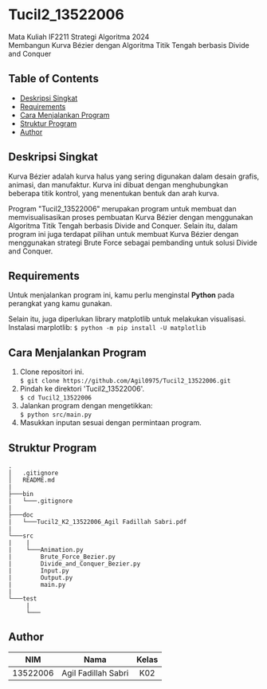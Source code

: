 # Tucil2_13522006
Mata Kuliah IF2211 Strategi Algoritma 2024 <br>
Membangun Kurva Bézier dengan Algoritma Titik Tengah berbasis Divide and Conquer

## **Table of Contents**
* [Deskripsi Singkat](#deskrips-singkat)
* [Requirements](#requirements)
* [Cara Menjalankan Program](#cara-menjalankan-program)
* [Struktur Program](#struktur-program)
* [Author](#author)

## **Deskripsi Singkat**
Kurva Bézier adalah kurva halus yang sering digunakan dalam desain grafis, animasi, dan manufaktur. Kurva ini dibuat dengan menghubungkan beberapa titik kontrol, yang menentukan bentuk dan arah kurva.

Program "Tucil2_13522006" merupakan program untuk membuat dan memvisualisasikan proses pembuatan Kurva Bézier dengan menggunakan Algoritma Titik Tengah berbasis Divide and Conquer. Selain itu, dalam program ini juga terdapat pilihan untuk membuat Kurva Bézier dengan menggunakan strategi Brute Force sebagai pembanding untuk solusi Divide and Conquer.

## **Requirements**
Untuk menjalankan program ini, kamu perlu menginstal **Python** pada perangkat yang kamu gunakan.

Selain itu, juga diperlukan library matplotlib untuk melakukan visualisasi.
Instalasi marplotlib:
`$ python -m pip install -U matplotlib` 

## **Cara Menjalankan Program**
1. Clone repositori ini. <br>
`$ git clone https://github.com/Agil0975/Tucil2_13522006.git `
2. Pindah ke direktori 'Tucil2_13522006'. <br>
`$ cd Tucil2_13522006 `
3. Jalankan program dengan mengetikkan: <br>
`$ python src/main.py `
4. Masukkan inputan sesuai dengan permintaan program.

## **Struktur Program**
```
.
│   .gitignore
│   README.md
|
├───bin
|   └───.gitignore
|
├───doc
|   └───Tucil2_K2_13522006_Agil Fadillah Sabri.pdf
|
└───src
|    |
|    └───Animation.py
|        Brute_Force_Bezier.py
|        Divide_and_Conquer_Bezier.py
|        Input.py
|        Output.py
|        main.py
|
└───test
     |
     └───
```

## **Author**

| **NIM**  |       **Nama**        | **Kelas** |       
| :------: | :-------------------: | :------:  | 
| 13522006 |  Agil Fadillah Sabri  |   K02